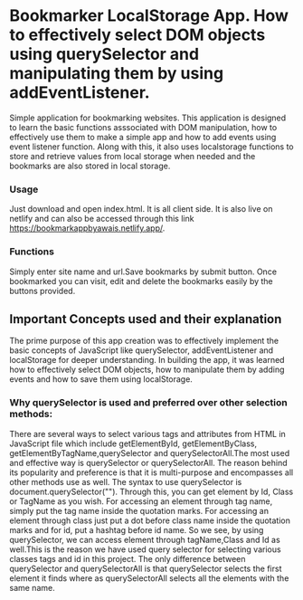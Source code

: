 # Bookmarker LocalStorage App. How to effectively select DOM objects using querySelector and manipulating them by using addEventListener.

Simple application for bookmarking websites. This application is designed to learn the basic functions asssociated with DOM manipulation, how to effectively use them to make a simple app and how to add events using event listener function. Along with this, it also uses localstorage functions to store and retrieve values from local storage when needed and the bookmarks are also stored in local storage.

### Usage

Just download and open index.html. It is all client side. It is also live on netlify and can also be accessed through this link https://bookmarkappbyawais.netlify.app/.

### Functions

Simply enter site name and url.Save bookmarks by submit button. Once bookmarked you can visit, edit and delete the bookmarks easily by the buttons provided.

## Important Concepts used and their explanation

The prime purpose of this app creation was to effectively implement the basic concepts of JavaScript like querySelector, addEventListener and localStorage for deeper understanding. In building the app, it was learned how to effectively select DOM objects, how to manipulate them by adding events and how to save them using localStorage.

### Why querySelector is used and preferred over other selection methods:

There are several ways to select various tags and attributes from HTML in JavaScript file which include getElementById, getElementByClass, getElementByTagName,querySelector and querySelectorAll.The most used and effective way is querySelector or querySelectorAll. The reason behind its popularity and preference is that it is multi-purpose and encompasses all other methods use as well. 
The syntax to use querySelector is document.querySelector(""). Through this, you can get element by Id, Class or TagName as you wish. For accessing an element through tag name, simply put the tag name inside the quotation marks. For accessing an element through class just put a dot before class name inside the quotation marks and for id, put a hashtag before id name. So we see, by using querySelector, we can access element through tagName,Class and Id as well.This is the reason we have used query selector for selecting various classes tags and id in this project. 
The only difference between querySelector and querySelectorAll is that querySelector selects the first element it finds where as querySelectorAll selects all the elements with the same name.



